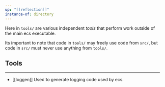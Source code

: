 ```yaml
---
up: "[[reflection]]"
instance-of: directory
---
```


Here in `tools/` are various independent *tools* that perform work outside of the main ecs executable. 

Its important to note that code in `tools/` may freely use code from `src/`, but code in `src/` must never use anything from `tools/`.

## Tools
---
* [[loggen]]
  Used to generate logging code used by ecs.